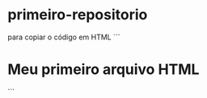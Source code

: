 # primeiro-repositorio

para copiar o código em HTML
´´´
 </html>
   <h1>Meu primeiro arquivo HTML</h1>
  </html>
 ```
 
